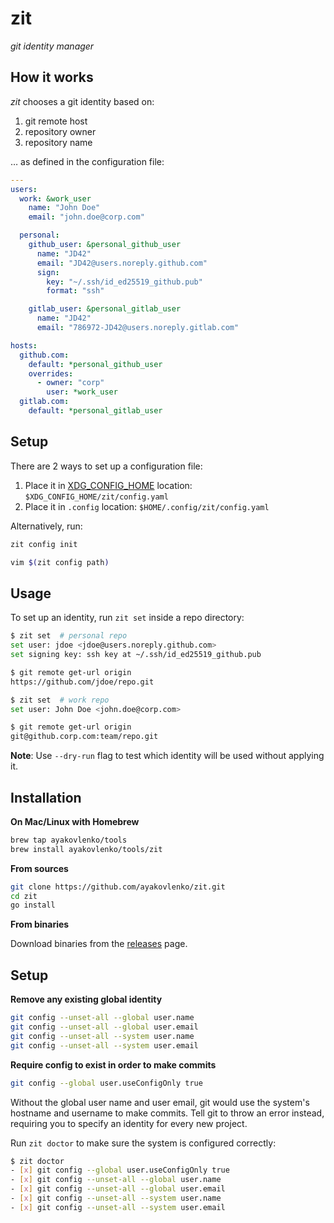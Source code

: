 # zit

_git identity manager_

## How it works

_zit_ chooses a git identity based on:

1. git remote host
2. repository owner
3. repository name

… as defined in the configuration file:

```yaml
---
users:
  work: &work_user
    name: "John Doe"
    email: "john.doe@corp.com"

  personal:
    github_user: &personal_github_user
      name: "JD42"
      email: "JD42@users.noreply.github.com"
      sign:
        key: "~/.ssh/id_ed25519_github.pub"
        format: "ssh"

    gitlab_user: &personal_gitlab_user
      name: "JD42"
      email: "786972-JD42@users.noreply.gitlab.com"

hosts:
  github.com:
    default: *personal_github_user
    overrides:
      - owner: "corp"
        user: *work_user
  gitlab.com:
    default: *personal_gitlab_user
```

## Setup

There are 2 ways to set up a configuration file:

1. Place it in
   [XDG_CONFIG_HOME](https://specifications.freedesktop.org/basedir-spec/0.6/)
   location: `$XDG_CONFIG_HOME/zit/config.yaml`
2. Place it in `.config` location: `$HOME/.config/zit/config.yaml`

Alternatively, run:

```sh
zit config init

vim $(zit config path)
```

## Usage

To set up an identity, run `zit set` inside a repo directory:

```bash
$ zit set  # personal repo
set user: jdoe <jdoe@users.noreply.github.com>
set signing key: ssh key at ~/.ssh/id_ed25519_github.pub

$ git remote get-url origin
https://github.com/jdoe/repo.git
```

```bash
$ zit set  # work repo
set user: John Doe <john.doe@corp.com>

$ git remote get-url origin
git@github.corp.com:team/repo.git
```

**Note**: Use `--dry-run` flag to test which identity will be used without
applying it.

## Installation

**On Mac/Linux with Homebrew**

```bash
brew tap ayakovlenko/tools
brew install ayakovlenko/tools/zit
```

**From sources**

```bash
git clone https://github.com/ayakovlenko/zit.git
cd zit
go install
```

**From binaries**

Download binaries from the
[releases](https://github.com/ayakovlenko/zit/releases) page.

## Setup

**Remove any existing global identity**

```bash
git config --unset-all --global user.name
git config --unset-all --global user.email
git config --unset-all --system user.name
git config --unset-all --system user.email
```

**Require config to exist in order to make commits**

```bash
git config --global user.useConfigOnly true
```

Without the global user name and user email, git would use the system's hostname
and username to make commits. Tell git to throw an error instead, requiring you
to specify an identity for every new project.

Run `zit doctor` to make sure the system is configured correctly:

```bash
$ zit doctor
- [x] git config --global user.useConfigOnly true
- [x] git config --unset-all --global user.name
- [x] git config --unset-all --global user.email
- [x] git config --unset-all --system user.name
- [x] git config --unset-all --system user.email
```
